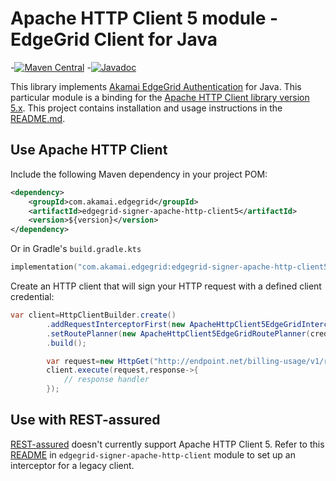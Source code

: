 # Apache HTTP Client 5 module - EdgeGrid Client for Java

-[![Maven Central](https://maven-badges.herokuapp.com/maven-central/com.akamai.edgegrid/edgegrid-signer-apache-http-client5/badge.svg)](https://maven-badges.herokuapp.com/maven-central/com.akamai.edgegrid/edgegrid-signer-apache-http-client5)
-[![Javadoc](http://www.javadoc.io/badge/com.akamai.edgegrid/edgegrid-signer-apache-http-client5.svg)](http://www.javadoc.io/doc/com.akamai.edgegrid/edgegrid-signer-apache-http-client5)

This library implements [Akamai EdgeGrid Authentication](https://techdocs.akamai.com/developer/docs/authenticate-with-edgegrid) for Java.
This particular module is a binding for the [Apache HTTP Client library version 5.x](https://hc.apache.org/).
This project contains installation and usage instructions in the [README.md](../README.md).

## Use Apache HTTP Client

Include the following Maven dependency in your project POM:

```xml
<dependency>
    <groupId>com.akamai.edgegrid</groupId>
    <artifactId>edgegrid-signer-apache-http-client5</artifactId>
    <version>${version}</version>
</dependency>
```

Or in Gradle's `build.gradle.kts`
```kotlin
implementation("com.akamai.edgegrid:edgegrid-signer-apache-http-client5:$version")
```

Create an HTTP client that will sign your HTTP request with a defined client credential:

```java
var client=HttpClientBuilder.create()
        .addRequestInterceptorFirst(new ApacheHttpClient5EdgeGridInterceptor(credential))
        .setRoutePlanner(new ApacheHttpClient5EdgeGridRoutePlanner(credential))
        .build();

        var request=new HttpGet("http://endpoint.net/billing-usage/v1/reportSources");
        client.execute(request,response->{
            // response handler
        });
```

## Use with REST-assured

[REST-assured](https://github.com/rest-assured/rest-assured) doesn't currently support Apache HTTP Client 5. Refer to
this [README](/edgegrid-signer-apache-http-client/README.md) in `edgegrid-signer-apache-http-client` module to set up
an interceptor for a legacy client.
